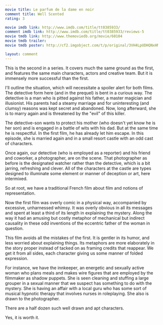 ```yaml
---
movie title: Le parfum de la dame en noir
comment title: Well Scented
rating: 3

movie imdb link: http://www.imdb.com/title/tt0385933/
comment imdb link: http://www.imdb.com/title/tt0385933/reviews-5
movie tmdb link: http://www.themoviedb.org/movie/60104
movie tmdb trailer: 
movie tmdb poster: http://cf2.imgobject.com/t/p/original/3VH4LpUDHQNxHNHTUBKnSUl1Uij.jpg

layout: comment
---
```


This is the second in a series. It covers much the same ground as the first, and features the same main characters, actors and creative team. But it is immensely more successful than the first.

I'll outline the situation, which will necessitate a spoiler alert for both films. The detective form here (and in the prequel) is bent in a curious way. The detective is a man who is pitted against his father, a master magician and illusionist. His parents had a steamy marriage and for uninteresting (and clumsy) reasons was kept secret and abandoned. Now, long afterward, she is to marry again and is threatened by the "evil" of this killer.

The detective-son wants to protect his mother (who doesn't yet know he is her son) and is engaged in a battle of wits with his dad. But at the same time he is respectful. In the first film, he has already let him escape. In this episode, she is married again and in a small resort castle with an odd cast of characters.

Once again, our detective (who is employed as a reporter) and his friend and coworker, a photographer, are on the scene. That photographer as before is the designated watcher rather than the detective, which is a bit jarring, refreshing and clever. All of the characters at the castle are types designed to illuminate some element or manner of deception or art, here intermixed.

So at root, we have a traditional French film about film and notions of representation.

Now the first film was overly comic in a physical way, accompanied by excessive, unharnessed whimsy. It was overly obvious in all its messages and spent at least a third of its length in explaining the mystery. Along the way it had an amusing but costly metaphor of mechanical but indirect causality in these odd inventions of the eccentric father of the woman in question.

This film avoids all the mistakes of the first. It is gentler in its humor, and less worried about explaining things. Its metaphors are more elaborately in the story proper instead of tacked on as framing credits that reappear. We get it from all sides, each character giving us some manner of folded expression.

For instance, we have the innkeeper, an energetic and sexually active woman who plans meals and makes wire figures that are employed by the filmmaker as shadow puppets. She is seen cleaning and stuffing a large grouper in a sexual manner that we suspect has something to do with the mystery. She is having an affair with a local guru who has some sort of musical hypnotic therapy that involves nurses in roleplaying. She also is drawn to the photographer.

There are a half dozen such well drawn and apt characters.

Yes, it is worth it.